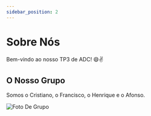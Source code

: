```yaml
---
sidebar_position: 2
---
```


# Sobre Nós

Bem-vindo ao nosso TP3 de ADC! 😄✌️  

## O Nosso Grupo

Somos o Cristiano, o Francisco, o Henrique e o Afonso.

![Foto De Grupo](docs/images/grupo_chill.png)
